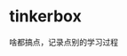 






































































































# tinkerbox
啥都搞点，记录点别的学习过程

